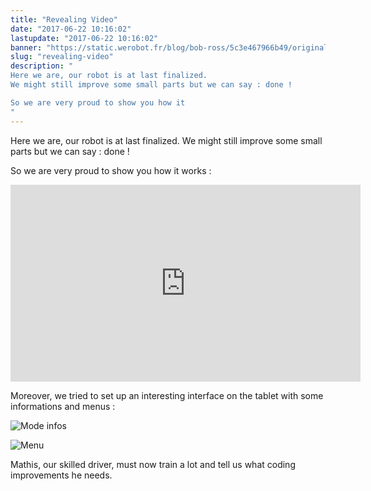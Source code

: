 ```yaml
---
title: "Revealing Video"
date: "2017-06-22 10:16:02"
lastupdate: "2017-06-22 10:16:02"
banner: "https://static.werobot.fr/blog/bob-ross/5c3e467966b49/original.jpg"
slug: "revealing-video"
description: " 
Here we are, our robot is at last finalized.
We might still improve some small parts but we can say : done !

So we are very proud to show you how it 
"
---
```

Here we are, our robot is at last finalized.
We might still improve some small parts but we can say : done !

So we are very proud to show you how it works :

<iframe width="560" height="315" src="https://www.youtube-nocookie.com/embed/fZCZbcYIM_o" frameborder="0" allow="accelerometer; autoplay; encrypted-media; gyroscope; picture-in-picture" allowfullscreen></iframe>

Moreover, we tried to set up an interesting interface on the tablet with some informations and menus :

![Mode infos](https://static.werobot.fr/blog/bob-ross/5c3e467966b49/50.jpg "Mode infos")

![Menu](https://static.werobot.fr/blog/bob-ross/5c3e467a46248/50.jpg "Menu")

Mathis, our skilled driver, must now train a lot and tell us what coding improvements he needs.
    